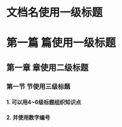 # 文档名使用一级标题

# 第一篇 篇使用一级标题

## 第一章 章使用二级标题

### 第一节 节使用三级标题

#### 1. 可以用4~6级标题组织知识点

#### 2. 并使用数字编号 


